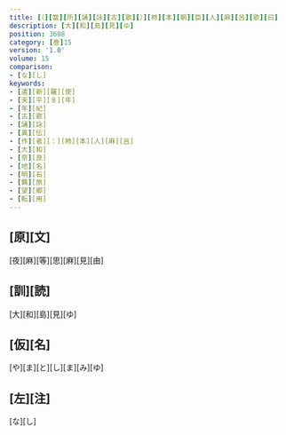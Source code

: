 ```yaml
---
title: [（][當][所][誦][詠][古][歌][）][柿][本][朝][臣][人][麻][呂][歌][曰]
description: [大][和][島][見][ゆ]
position: 3608
category: [巻]15
version: '1.0'
volume: 15
comparison:
- [な][し]
keywords:
- [遣][新][羅][使]
- [天][平][８][年]
- [年][紀]
- [古][歌]
- [誦][詠]
- [異][伝]
- [作][者][：][柿][本][人][麻][呂]
- [大][和]
- [奈][良]
- [地][名]
- [明][石]
- [羈][旅]
- [望][郷]
- [転][用]
---
```


## [原][文]

[夜][麻][等][思][麻][見][由]

## [訓][読]

[大][和][島][見][ゆ]

## [仮][名]

[や][ま][と][し][ま][み][ゆ]

## [左][注]

[な][し]
